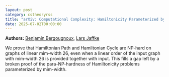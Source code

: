 ```yaml
---
layout: post
category: cstheoryrss
title: "arXiv: Computational Complexity: Hamiltonicity Parameterized by Mim-Width is (Indeed) Para-NP-Hard"
date: 2025-07-02T00:00:00
---
```


**Authors:** [Benjamin Bergougnoux](https://dblp.uni-trier.de/search?q=Benjamin+Bergougnoux), [Lars Jaffke](https://dblp.uni-trier.de/search?q=Lars+Jaffke)

We prove that Hamiltonian Path and Hamiltonian Cycle are NP-hard on graphs of
linear mim-width 26, even when a linear order of the input graph with mim-width
26 is provided together with input. This fills a gap left by a broken proof of
the para-NP-hardness of Hamiltonicity problems parameterized by mim-width.